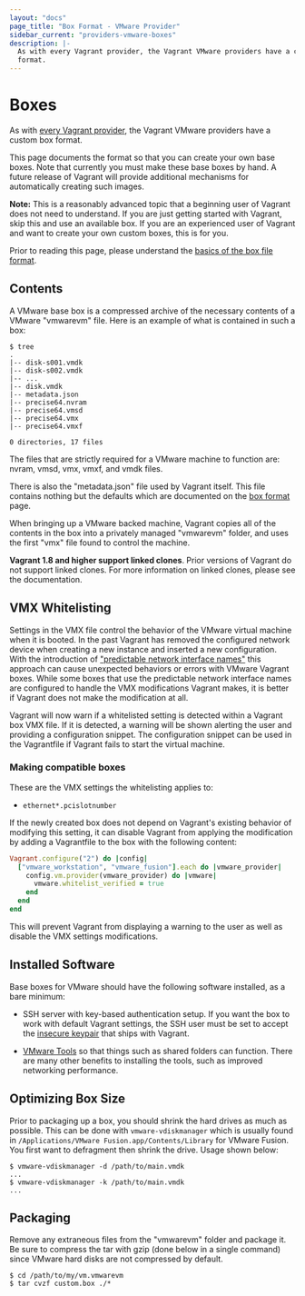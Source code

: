```yaml
---
layout: "docs"
page_title: "Box Format - VMware Provider"
sidebar_current: "providers-vmware-boxes"
description: |-
  As with every Vagrant provider, the Vagrant VMware providers have a custom box
  format.
---
```


# Boxes

As with [every Vagrant provider](/docs/providers/basic_usage.html), the
Vagrant VMware providers have a custom box format.

This page documents the format so that you can create your own base boxes.
Note that currently you must make these base boxes by hand. A future release
of Vagrant will provide additional mechanisms for automatically creating such
images.

<div class="alert alert-info">
  <strong>Note:</strong> This is a reasonably advanced topic that
  a beginning user of Vagrant does not need to understand. If you are
  just getting started with Vagrant, skip this and use an available
  box. If you are an experienced user of Vagrant and want to create
  your own custom boxes, this is for you.
</div>

Prior to reading this page, please understand the
[basics of the box file format](/docs/boxes/format.html).

## Contents

A VMware base box is a compressed archive of the necessary contents
of a VMware "vmwarevm" file. Here is an example of what is contained
in such a box:

```
$ tree
.
|-- disk-s001.vmdk
|-- disk-s002.vmdk
|-- ...
|-- disk.vmdk
|-- metadata.json
|-- precise64.nvram
|-- precise64.vmsd
|-- precise64.vmx
|-- precise64.vmxf

0 directories, 17 files
```

The files that are strictly required for a VMware machine to function are:
nvram, vmsd, vmx, vmxf, and vmdk files.

There is also the "metadata.json" file used by Vagrant itself. This file
contains nothing but the defaults which are documented on the
[box format](/docs/boxes/format.html) page.

When bringing up a VMware backed machine, Vagrant copies all of the contents
in the box into a privately managed "vmwarevm" folder, and uses the first
"vmx" file found to control the machine.

<div class="alert alert-info">
  <strong>Vagrant 1.8 and higher support linked clones</strong>. Prior versions
  of Vagrant do not support linked clones. For more information on
  linked clones, please see the documentation.
</div>

## VMX Whitelisting

Settings in the VMX file control the behavior of the VMware virtual machine
when it is booted. In the past Vagrant has removed the configured network
device when creating a new instance and inserted a new configuration. With
the introduction of ["predictable network interface names"][iface-names] this
approach can cause unexpected behaviors or errors with VMware Vagrant boxes.
While some boxes that use the predictable network interface names are configured
to handle the VMX modifications Vagrant makes, it is better if Vagrant does
not make the modification at all.

Vagrant will now warn if a whitelisted setting is detected within a Vagrant
box VMX file. If it is detected, a warning will be shown alerting the user
and providing a configuration snippet. The configuration snippet can be
used in the Vagrantfile if Vagrant fails to start the virtual machine.

### Making compatible boxes

These are the VMX settings the whitelisting applies to:

* `ethernet*.pcislotnumber`

If the newly created box does not depend on Vagrant's existing behavior of
modifying this setting, it can disable Vagrant from applying the modification
by adding a Vagrantfile to the box with the following content:

```ruby
Vagrant.configure("2") do |config|
  ["vmware_workstation", "vmware_fusion"].each do |vmware_provider|
    config.vm.provider(vmware_provider) do |vmware|
      vmware.whitelist_verified = true
    end
  end
end
```

This will prevent Vagrant from displaying a warning to the user as well as
disable the VMX settings modifications.

## Installed Software

Base boxes for VMware should have the following software installed, as
a bare minimum:

* SSH server with key-based authentication setup. If you want the box to
  work with default Vagrant settings, the SSH user must be set to accept
  the [insecure keypair](https://github.com/hashicorp/vagrant/blob/master/keys/vagrant.pub)
  that ships with Vagrant.

* [VMware Tools](https://kb.vmware.com/kb/340) so that things such as shared
  folders can function. There are many other benefits to installing the tools,
  such as improved networking performance.

## Optimizing Box Size

Prior to packaging up a box, you should shrink the hard drives as much as
possible. This can be done with `vmware-vdiskmanager` which is usually
found in `/Applications/VMware Fusion.app/Contents/Library` for VMware Fusion. You first
want to defragment then shrink the drive. Usage shown below:

```
$ vmware-vdiskmanager -d /path/to/main.vmdk
...
$ vmware-vdiskmanager -k /path/to/main.vmdk
...
```

## Packaging

Remove any extraneous files from the "vmwarevm" folder
and package it. Be sure to compress the tar with gzip (done below in a
single command) since VMware hard disks are not compressed by default.

```
$ cd /path/to/my/vm.vmwarevm
$ tar cvzf custom.box ./*
```

[iface-names]: https://www.freedesktop.org/wiki/Software/systemd/PredictableNetworkInterfaceNames/

